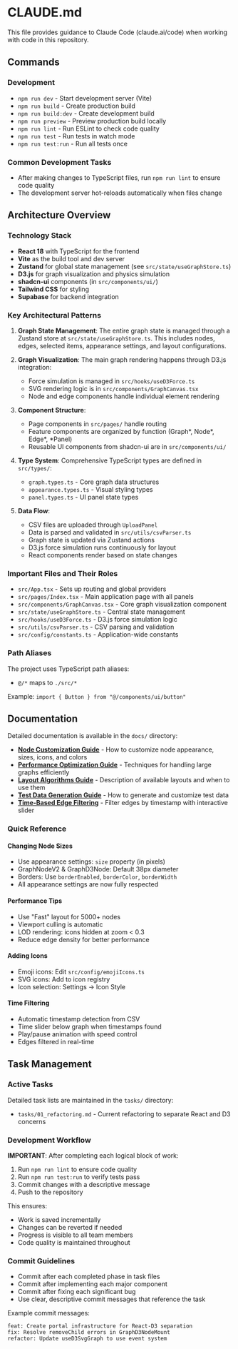 # CLAUDE.md

This file provides guidance to Claude Code (claude.ai/code) when working with code in this repository.

## Commands

### Development
- `npm run dev` - Start development server (Vite)
- `npm run build` - Create production build
- `npm run build:dev` - Create development build
- `npm run preview` - Preview production build locally
- `npm run lint` - Run ESLint to check code quality
- `npm run test` - Run tests in watch mode
- `npm run test:run` - Run all tests once

### Common Development Tasks
- After making changes to TypeScript files, run `npm run lint` to ensure code quality
- The development server hot-reloads automatically when files change

## Architecture Overview

### Technology Stack
- **React 18** with TypeScript for the frontend
- **Vite** as the build tool and dev server
- **Zustand** for global state management (see `src/state/useGraphStore.ts`)
- **D3.js** for graph visualization and physics simulation
- **shadcn-ui** components (in `src/components/ui/`)
- **Tailwind CSS** for styling
- **Supabase** for backend integration

### Key Architectural Patterns

1. **Graph State Management**: The entire graph state is managed through a Zustand store at `src/state/useGraphStore.ts`. This includes nodes, edges, selected items, appearance settings, and layout configurations.

2. **Graph Visualization**: The main graph rendering happens through D3.js integration:
   - Force simulation is managed in `src/hooks/useD3Force.ts`
   - SVG rendering logic is in `src/components/GraphCanvas.tsx`
   - Node and edge components handle individual element rendering

3. **Component Structure**:
   - Page components in `src/pages/` handle routing
   - Feature components are organized by function (Graph*, Node*, Edge*, *Panel)
   - Reusable UI components from shadcn-ui are in `src/components/ui/`

4. **Type System**: Comprehensive TypeScript types are defined in `src/types/`:
   - `graph.types.ts` - Core graph data structures
   - `appearance.types.ts` - Visual styling types
   - `panel.types.ts` - UI panel state types

5. **Data Flow**:
   - CSV files are uploaded through `UploadPanel`
   - Data is parsed and validated in `src/utils/csvParser.ts`
   - Graph state is updated via Zustand actions
   - D3.js force simulation runs continuously for layout
   - React components render based on state changes

### Important Files and Their Roles

- `src/App.tsx` - Sets up routing and global providers
- `src/pages/Index.tsx` - Main application page with all panels
- `src/components/GraphCanvas.tsx` - Core graph visualization component
- `src/state/useGraphStore.ts` - Central state management
- `src/hooks/useD3Force.ts` - D3.js force simulation logic
- `src/utils/csvParser.ts` - CSV parsing and validation
- `src/config/constants.ts` - Application-wide constants

### Path Aliases
The project uses TypeScript path aliases:
- `@/*` maps to `./src/*`

Example: `import { Button } from "@/components/ui/button"`

## Documentation

Detailed documentation is available in the `docs/` directory:

- **[Node Customization Guide](docs/node-customization.md)** - How to customize node appearance, sizes, icons, and colors
- **[Performance Optimization Guide](docs/performance-optimization.md)** - Techniques for handling large graphs efficiently
- **[Layout Algorithms Guide](docs/layouts.md)** - Description of available layouts and when to use them
- **[Test Data Generation Guide](docs/test-data-generation.md)** - How to generate and customize test data
- **[Time-Based Edge Filtering](docs/time-filtering.md)** - Filter edges by timestamp with interactive slider

### Quick Reference

#### Changing Node Sizes
- Use appearance settings: `size` property (in pixels)
- GraphNodeV2 & GraphD3Node: Default 38px diameter
- Borders: Use `borderEnabled`, `borderColor`, `borderWidth`
- All appearance settings are now fully respected

#### Performance Tips
- Use "Fast" layout for 5000+ nodes
- Viewport culling is automatic
- LOD rendering: icons hidden at zoom < 0.3
- Reduce edge density for better performance

#### Adding Icons
- Emoji icons: Edit `src/config/emojiIcons.ts`
- SVG icons: Add to icon registry
- Icon selection: Settings → Icon Style

#### Time Filtering
- Automatic timestamp detection from CSV
- Time slider below graph when timestamps found
- Play/pause animation with speed control
- Edges filtered in real-time

## Task Management

### Active Tasks
Detailed task lists are maintained in the `tasks/` directory:
- `tasks/01_refactoring.md` - Current refactoring to separate React and D3 concerns

### Development Workflow
**IMPORTANT**: After completing each logical block of work:
1. Run `npm run lint` to ensure code quality
2. Run `npm run test:run` to verify tests pass
3. Commit changes with a descriptive message
4. Push to the repository

This ensures:
- Work is saved incrementally
- Changes can be reverted if needed
- Progress is visible to all team members
- Code quality is maintained throughout

### Commit Guidelines
- Commit after each completed phase in task files
- Commit after implementing each major component
- Commit after fixing each significant bug
- Use clear, descriptive commit messages that reference the task

Example commit messages:
```
feat: Create portal infrastructure for React-D3 separation
fix: Resolve removeChild errors in GraphD3NodeMount
refactor: Update useD3SvgGraph to use event system
```